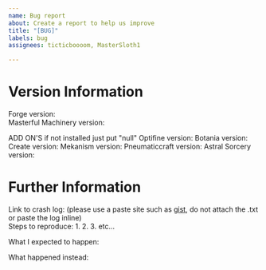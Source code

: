 ```yaml
---
name: Bug report
about: Create a report to help us improve
title: "[BUG]"
labels: bug
assignees: ticticboooom, MasterSloth1

---
```


<!--
# Notice
Please do not use github issues to post ideas. Ideas should be posted in the #mm-suggestions on Discord (https://discord.gg/NCSRkkPbmF).
Please delete everything above the version information, including this notice before submitting your issue.  
Tip: Use two spaces at the end of lines to force a new line.
-->
# Version Information
Forge version:  
Masterful Machinery version: 

ADD ON'S
if not installed just put "null"
Optifine version: 
Botania version:  
Create version: 
Mekanism version: 
Pneumaticcraft version: 
Astral Sorcery version: 

# Further Information
Link to crash log: (please use a paste site such as [gist](https://gist.github.com/), do not attach the .txt or paste the log inline)\
Steps to reproduce:
1. 
2. 
3. 
etc...

What I expected to happen:


What happened instead:
